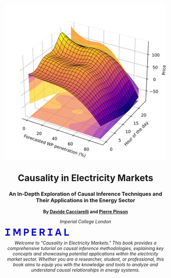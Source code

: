 <!-- Cover Image -->
<img src="penetration_apx.png" alt="cover photo" align="center" width="600px"/>


<!-- Title and Subtitle -->
<h1 align="center">Causality in Electricity Markets</h1>
<h3 align="center">An In-Depth Exploration of Causal Inference Techniques and Their Applications in the Energy Sector</h3>

<!-- Author Information -->
<p align="center">
  <strong>By <a href="https://sites.google.com/view/dcacciarelli">Davide Cacciarelli</a> and <a href="https://pierrepinson.com/">Pierre Pinson</a></strong>
</p>
<p align="center">
  <em>Imperial College London</em>
</p>

<!-- University Logo -->
<img src="imperial_logo.png" alt="university logo" align="center" width="200px">

<!-- Brief Introduction -->
<p align="center">
  <em>Welcome to "Causality in Electricity Markets." This book provides a comprehensive tutorial on causal inference methodologies, explaining key concepts and showcasing potential applications within the electricity market sector. Whether you are a researcher, student, or professional, this book aims to equip you with the knowledge and tools to analyze and understand causal relationships in energy systems.</em>
</p>
